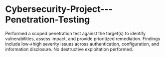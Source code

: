 # Cybersecurity-Project---Penetration-Testing
Performed a scoped penetration test against the target(s) to identify vulnerabilities, assess impact, and provide prioritized remediation. Findings include low→high severity issues across authentication, configuration, and information disclosure. No destructive exploitation performed.
